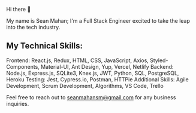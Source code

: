 Hi there 👋

My name is Sean Mahan; I'm a Full Stack Engineer excited to take the leap into the tech industry.

My Technical Skills:
--------------------
Frontend: React.js, Redux, HTML, CSS, JavaScript, Axios, Styled-Components, Material-UI, Ant Design, Yup, Vercel, Netlify
Backend: Node.js, Express.js, SQLite3, Knex.js, JWT, Python, SQL, PostgreSQL, Heroku
Testing: Jest, Cypress.io, Postman, HTTPie 
Additional Skills: Agile Development, Scrum Development, Algorithms, VS Code, Trello

Feel free to reach out to seanmahansm@gmail.com for any business inquiries.
